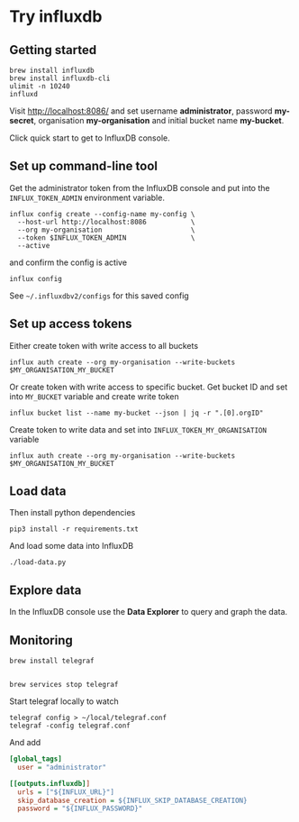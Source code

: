 # Try influxdb

## Getting started

    brew install influxdb
    brew install influxdb-cli
    ulimit -n 10240
    influxd

Visit <http://localhost:8086/> and set username **administrator**, password **my-secret**,
organisation **my-organisation** and initial bucket name **my-bucket**.

Click quick start to get to InfluxDB console.

## Set up command-line tool

Get the administrator token from the InfluxDB console and put into the
`INFLUX_TOKEN_ADMIN` environment variable.

    influx config create --config-name my-config \
      --host-url http://localhost:8086           \
      --org my-organisation                      \
      --token $INFLUX_TOKEN_ADMIN                \
      --active

and confirm the config is active

    influx config

See `~/.influxdbv2/configs` for this saved config

## Set up access tokens

Either create token with write access to all buckets

    influx auth create --org my-organisation --write-buckets $MY_ORGANISATION_MY_BUCKET

Or create token with write access to specific bucket. Get bucket ID and set into
`MY_BUCKET` variable and create write token

    influx bucket list --name my-bucket --json | jq -r ".[0].orgID"

Create token to write data and set into `INFLUX_TOKEN_MY_ORGANISATION` variable

    influx auth create --org my-organisation --write-buckets $MY_ORGANISATION_MY_BUCKET

## Load data

Then install python dependencies

    pip3 install -r requirements.txt

And load some data into InfluxDB

    ./load-data.py

## Explore data

In the InfluxDB console use the **Data Explorer** to query and graph the data.

## Monitoring

    brew install telegraf


    brew services stop telegraf

Start telegraf locally to watch

    telegraf config > ~/local/telegraf.conf
    telegraf -config telegraf.conf

And add

```ini
[global_tags]
  user = "administrator"

[[outputs.influxdb]]
  urls = ["${INFLUX_URL}"]
  skip_database_creation = ${INFLUX_SKIP_DATABASE_CREATION}
  password = "${INFLUX_PASSWORD}"
```
